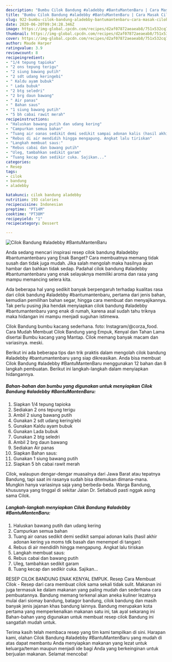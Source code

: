```yaml
---
description: "Bumbu Cilok Bandung #aladebby #BantuMantenBaru | Cara Masak Cilok Bandung #aladebby #BantuMantenBaru Yang Bisa Manjain Lidah"
title: "Bumbu Cilok Bandung #aladebby #BantuMantenBaru | Cara Masak Cilok Bandung #aladebby #BantuMantenBaru Yang Bisa Manjain Lidah"
slug: 922-bumbu-cilok-bandung-aladebby-bantumantenbaru-cara-masak-cilok-bandung-aladebby-bantumantenbaru-yang-bisa-manjain-lidah
date: 2020-06-20T09:34:28.346Z
image: https://img-global.cpcdn.com/recipes/d2af07872aeaeab8/751x532cq70/cilok-bandung-aladebby-bantumantenbaru-foto-resep-utama.jpg
thumbnail: https://img-global.cpcdn.com/recipes/d2af07872aeaeab8/751x532cq70/cilok-bandung-aladebby-bantumantenbaru-foto-resep-utama.jpg
cover: https://img-global.cpcdn.com/recipes/d2af07872aeaeab8/751x532cq70/cilok-bandung-aladebby-bantumantenbaru-foto-resep-utama.jpg
author: Maude Harper
ratingvalue: 3.9
reviewcount: 8
recipeingredient:
- "1/4 tepung tapioka"
- "2 ons tepung terigu"
- "2 siung bawang putih"
- "2 sdt udang keringebi"
- " Kaldu ayam bubuk"
- " Lada bubuk"
- "2 btg seledri"
- "2 brg daun bawang"
- " Air panas"
- " Bahan saus"
- "1 siung bawang putih"
- "5 bh cabai rawit merah"
recipeinstructions:
- "Haluskan bawang putih dan udang kering"
- "Campurkan semua bahan"
- "Tuang air oanas sedikit demi sedikit sampai adonan kalis (hasil akhir adonan kering ya moms tdk basah dan menempel di tangan)"
- "Rebus di air mendidih hingga mengapung. Angkat lalu tiriskan"
- "Langkah membuat saus:"
- "Rebus cabai dan bawang putih"
- "Uleg, tambahkan sedikit garam"
- "Tuang kecap dan sedikir cuka. Sajikan..."
categories:
- Resep
tags:
- cilok
- bandung
- aladebby

katakunci: cilok bandung aladebby 
nutrition: 193 calories
recipecuisine: Indonesian
preptime: "PT14M"
cooktime: "PT38M"
recipeyield: "1"
recipecategory: Dessert

---
```



![Cilok Bandung #aladebby #BantuMantenBaru](https://img-global.cpcdn.com/recipes/d2af07872aeaeab8/751x532cq70/cilok-bandung-aladebby-bantumantenbaru-foto-resep-utama.jpg)

Anda sedang mencari inspirasi resep cilok bandung #aladebby #bantumantenbaru yang Enak Banget? Cara membuatnya memang tidak susah dan tidak juga mudah. Jika salah mengolah maka hasilnya akan hambar dan bahkan tidak sedap. Padahal cilok bandung #aladebby #bantumantenbaru yang enak selayaknya memiliki aroma dan rasa yang mampu memancing selera kita.

Ada beberapa hal yang sedikit banyak berpengaruh terhadap kualitas rasa dari cilok bandung #aladebby #bantumantenbaru, pertama dari jenis bahan, kemudian pemilihan bahan segar, hingga cara membuat dan menyajikannya. Tak perlu pusing jika hendak menyiapkan cilok bandung #aladebby #bantumantenbaru yang enak di rumah, karena asal sudah tahu triknya maka hidangan ini mampu menjadi suguhan istimewa.

Cilok Bandung bumbu kacang sederhana. foto: Instagram/@corza_food. Cara Mudah Membuat Cilok Bandung yang Empuk, Kenyal dan Tahan Lama disertai Bumbu kacang yang Mantap. Cilok memang banyak macam dan variasinya. meski.


Berikut ini ada beberapa tips dan trik praktis dalam mengolah cilok bandung #aladebby #bantumantenbaru yang siap dikreasikan. Anda bisa membuat Cilok Bandung #aladebby #BantuMantenBaru menggunakan 12 bahan dan 8 langkah pembuatan. Berikut ini langkah-langkah dalam menyiapkan hidangannya.

<!--inarticleads1-->

##### Bahan-bahan dan bumbu yang digunakan untuk menyiapkan Cilok Bandung #aladebby #BantuMantenBaru:

1. Siapkan 1/4 tepung tapioka
1. Sediakan 2 ons tepung terigu
1. Ambil 2 siung bawang putih
1. Gunakan 2 sdt udang kering/ebi
1. Gunakan  Kaldu ayam bubuk
1. Gunakan  Lada bubuk
1. Gunakan 2 btg seledri
1. Ambil 2 brg daun bawang
1. Sediakan  Air panas
1. Siapkan  Bahan saus:
1. Gunakan 1 siung bawang putih
1. Siapkan 5 bh cabai rawit merah


Cilok, walaupun dengar-dengar muasalnya dari Jawa Barat atau tepatnya Bandung, tapi saat ini rasanya sudah bisa ditemukan dimana-mana. Mungkin hanya variasinya saja yang berbeda-beda. Warga Bandung, khususnya yang tinggal di sekitar Jalan Dr. Setiabudi pasti nggak asing sama Cilok. 

<!--inarticleads2-->

##### Langkah-langkah menyiapkan Cilok Bandung #aladebby #BantuMantenBaru:

1. Haluskan bawang putih dan udang kering
1. Campurkan semua bahan
1. Tuang air oanas sedikit demi sedikit sampai adonan kalis (hasil akhir adonan kering ya moms tdk basah dan menempel di tangan)
1. Rebus di air mendidih hingga mengapung. Angkat lalu tiriskan
1. Langkah membuat saus:
1. Rebus cabai dan bawang putih
1. Uleg, tambahkan sedikit garam
1. Tuang kecap dan sedikir cuka. Sajikan...


RESEP CILOK BANDUNG ENAK KENYAL EMPUK. Resep Cara Membuat Cilok - Resep dari cara membuat cilok sama sekali tidak sulit. Makanan ini juga termasuk ke dalam makanan yang paling mudah dan sederhana cara pembuatannya. Bandung memang terkenal akan aneka kuliner lezatnya mulai dari siomay bandung, batagor bandung, cilok bandung dan masih banyak jenis jajanan khas bandung lainnya. Bandung merupakan kota pertama yang memperkenalkan makanan satu ini, tak ayal sekarang ini Bahan-bahan yang digunakan untuk membuat resep cilok Bandung ini sangatlah mudah untuk. 

Terima kasih telah membaca resep yang tim kami tampilkan di sini. Harapan kami, olahan Cilok Bandung #aladebby #BantuMantenBaru yang mudah di atas dapat membantu Anda menyiapkan makanan yang lezat untuk keluarga/teman maupun menjadi ide bagi Anda yang berkeinginan untuk berjualan makanan. Selamat mencoba!
